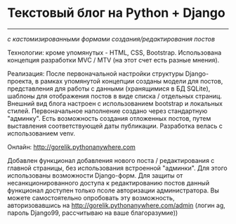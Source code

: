 # Текстовый блог на Python + Django
_____
*с кастомизированными формами создания/редактирования постов*

Технологии: кроме упомянутых - HTML, CSS, Bootstrap. Использована концепция разработки MVC / MTV (на этот счет есть разные мнения).

Реализация: После первоначальной настройки структуры Django-проекта, в рамках упомянутой концепции созданы модели для постов, представления для работы с данными (хранящимися в БД SQLite), шаблоны для отображения постов в виде списка / отдельных страниц. Внешний вид блога настроен с использованием bootstrap и локальных стилей.  Первоначальное наполнение создано через стандартную "админку". Есть возможность создания отложенных постов, путем выставления соответствующей даты публикации. Разработка велась с использованием venv. 

Онлайн: http://gorelik.pythonanywhere.com

Добавлен функционал добавления нового поста / редактирования с главной страницы, без использования встроенной "админки". Для этого использованы возможности Django-форм. Для защиты от несанкционированного доступа к редактированию постов данный функционал доступен только псоле авторизации администратора. Вы можете самостоятельно опробовать эту возможность, авторизовавшись на http://gorelik.pythonanywhere.com/admin (логин ag, пароль Django99, рассчитываю на ваше благоразумие))








